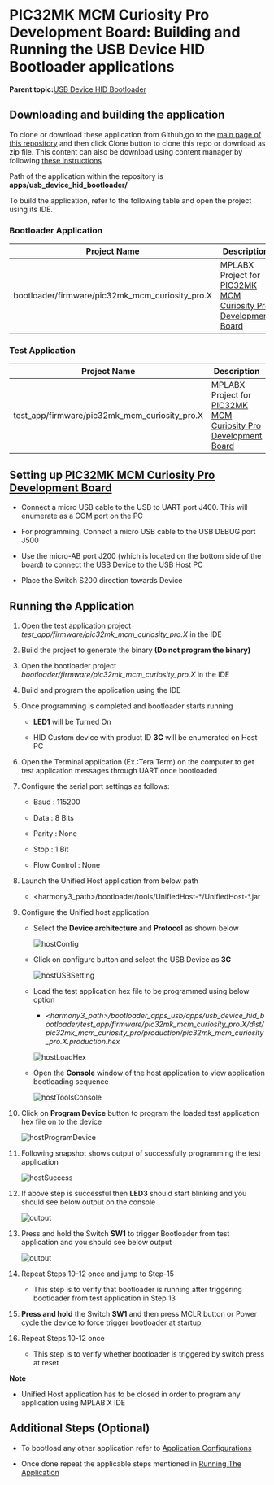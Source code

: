 # PIC32MK MCM Curiosity Pro Development Board: Building and Running the USB Device HID Bootloader applications

**Parent topic:**[USB Device HID Bootloader](GUID-C3A88DD5-DE20-4FEA-854D-19766CD503A5.md)

## Downloading and building the application

To clone or download these application from Github,go to the [main page of this repository](https://github.com/Microchip-MPLAB-Harmony/bootloader_apps_usb) and then click Clone button to clone this repo or download as zip file. This content can also be download using content manager by following [these instructions](https://github.com/Microchip-MPLAB-Harmony/contentmanager/wiki)

Path of the application within the repository is **apps/usb\_device\_hid\_bootloader/**

To build the application, refer to the following table and open the project using its IDE.

### Bootloader Application

|Project Name|Description|
|------------|-----------|
|bootloader/firmware/pic32mk\_mcm\_curiosity\_pro.X|MPLABX Project for [PIC32MK MCM Curiosity Pro Development Board](https://www.microchip.com/Developmenttools/ProductDetails/EV31E34A)|

### Test Application

|Project Name|Description|
|------------|-----------|
|test\_app/firmware/pic32mk\_mcm\_curiosity\_pro.X|MPLABX Project for [PIC32MK MCM Curiosity Pro Development Board](https://www.microchip.com/Developmenttools/ProductDetails/EV31E34A)|

## Setting up [PIC32MK MCM Curiosity Pro Development Board](https://www.microchip.com/Developmenttools/ProductDetails/EV31E34A)

-   Connect a micro USB cable to the USB to UART port J400. This will enumerate as a COM port on the PC

-   For programming, Connect a micro USB cable to the USB DEBUG port J500

-   Use the micro-AB port J200 \(which is located on the bottom side of the board\) to connect the USB Device to the USB Host PC

-   Place the Switch S200 direction towards Device


## Running the Application

1.  Open the test application project *test\_app/firmware/pic32mk\_mcm\_curiosity\_pro.X* in the IDE

2.  Build the project to generate the binary **\(Do not program the binary\)**

3.  Open the bootloader project *bootloader/firmware/pic32mk\_mcm\_curiosity\_pro.X* in the IDE

4.  Build and program the application using the IDE

5.  Once programming is completed and bootloader starts running

    -   **LED1** will be Turned On

    -   HID Custom device with product ID **3C** will be enumerated on Host PC

6.  Open the Terminal application \(Ex.:Tera Term\) on the computer to get test application messages through UART once bootloaded

7.  Configure the serial port settings as follows:

    -   Baud : 115200

    -   Data : 8 Bits

    -   Parity : None

    -   Stop : 1 Bit

    -   Flow Control : None

8.  Launch the Unified Host application from below path

    -   <harmony3\_path\>/bootloader/tools/UnifiedHost-\*/UnifiedHost-\*.jar

9.  Configure the Unified host application

    -   Select the **Device architecture** and **Protocol** as shown below

        ![hostConfig](GUID-C18727F3-A7EE-4AAF-8CA5-29601B6698B2-low.png)

    -   Click on configure button and select the USB Device as **3C**

        ![hostUSBSetting](GUID-512E883A-79C6-479C-B837-6F58E95FBC99-low.png)

    -   Load the test application hex file to be programmed using below option

        -   *<harmony3\_path\>/bootloader\_apps\_usb/apps/usb\_device\_hid\_bootloader/test\_app/firmware/pic32mk\_mcm\_curiosity\_pro.X/dist/pic32mk\_mcm\_curiosity\_pro/production/pic32mk\_mcm\_curiosity\_pro.X.production.hex*

        ![hostLoadHex](GUID-C27BBF10-46F8-4F17-A1DB-079200049927-low.png)

    -   Open the **Console** window of the host application to view application bootloading sequence

        ![hostToolsConsole](GUID-52FEDFF8-A19E-4102-8B7D-CA022AE775A4-low.png)

10. Click on **Program Device** button to program the loaded test application hex file on to the device

    ![hostProgramDevice](GUID-10B93D7E-32BB-4904-B17A-6F81A6FC31BA-low.png)

11. Following snapshot shows output of successfully programming the test application

    ![hostSuccess](GUID-7C4B3A30-29A2-4532-8AF8-A766A0723839-low.png)

12. If above step is successful then **LED3** should start blinking and you should see below output on the console

    ![output](GUID-7C0A1938-76D6-4296-9A62-D1254FBEBBDA-low.png)

13. Press and hold the Switch **SW1** to trigger Bootloader from test application and you should see below output

    ![output](GUID-83EE8429-56E6-4468-AE89-11531686AC15-low.png)

14. Repeat Steps 10-12 once and jump to Step-15

    -   This step is to verify that bootloader is running after triggering bootloader from test application in Step 13

15. **Press and hold** the Switch **SW1** and then press MCLR button or Power cycle the device to force trigger bootloader at startup

16. Repeat Steps 10-12 once

    -   This step is to verify whether bootloader is triggered by switch press at reset


**Note**

-   Unified Host application has to be closed in order to program any application using MPLAB X IDE


## Additional Steps \(Optional\)

-   To bootload any other application refer to [Application Configurations](GUID-6E96B464-6390-4AD8-A7C5-98AC2758D05F.md)

-   Once done repeat the applicable steps mentioned in [Running The Application](#running-the-application)


